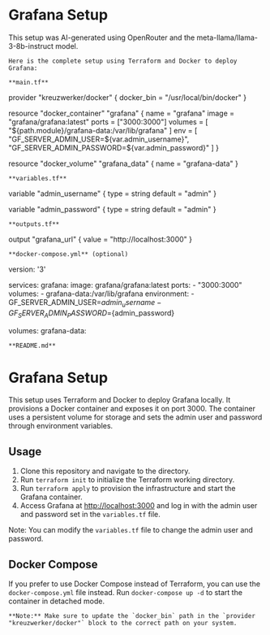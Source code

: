 # Grafana Setup

This setup was AI-generated using OpenRouter and the meta-llama/llama-3-8b-instruct model.

```
Here is the complete setup using Terraform and Docker to deploy Grafana:

**main.tf**
```
provider "kreuzwerker/docker" {
  docker_bin = "/usr/local/bin/docker"
}

resource "docker_container" "grafana" {
  name  = "grafana"
  image = "grafana/grafana:latest"
  ports = ["3000:3000"]
  volumes = [
    "${path.module}/grafana-data:/var/lib/grafana"
  ]
  env = [
    "GF_SERVER_ADMIN_USER=${var.admin_username}",
    "GF_SERVER_ADMIN_PASSWORD=${var.admin_password}"
  ]
}

resource "docker_volume" "grafana_data" {
  name = "grafana-data"
}
```
**variables.tf**
```
variable "admin_username" {
  type = string
  default = "admin"
}

variable "admin_password" {
  type = string
  default = "admin"
}
```
**outputs.tf**
```
output "grafana_url" {
  value = "http://localhost:3000"
}
```
**docker-compose.yml** (optional)
```
version: '3'

services:
  grafana:
    image: grafana/grafana:latest
    ports:
      - "3000:3000"
    volumes:
      - grafana-data:/var/lib/grafana
    environment:
      - GF_SERVER_ADMIN_USER=${admin_username}
      - GF_SERVER_ADMIN_PASSWORD=${admin_password}

volumes:
  grafana-data:
```
**README.md**
```
# Grafana Setup

This setup uses Terraform and Docker to deploy Grafana locally. It provisions a Docker container and exposes it on port 3000. The container uses a persistent volume for storage and sets the admin user and password through environment variables.

## Usage

1. Clone this repository and navigate to the directory.
2. Run `terraform init` to initialize the Terraform working directory.
3. Run `terraform apply` to provision the infrastructure and start the Grafana container.
4. Access Grafana at <http://localhost:3000> and log in with the admin user and password set in the `variables.tf` file.

Note: You can modify the `variables.tf` file to change the admin user and password.

## Docker Compose

If you prefer to use Docker Compose instead of Terraform, you can use the `docker-compose.yml` file instead. Run `docker-compose up -d` to start the container in detached mode.
```
**Note:** Make sure to update the `docker_bin` path in the `provider "kreuzwerker/docker"` block to the correct path on your system.
```
